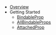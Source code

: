 - [Overview](Overview.md)
- Getting Started
  - [BindableProp](getting-started/bindable-prop.md)
  - [AllBindableProps](getting-started/all-bindable-props.md)
  - [AttachedProp](getting-started/attached-prop.md)
